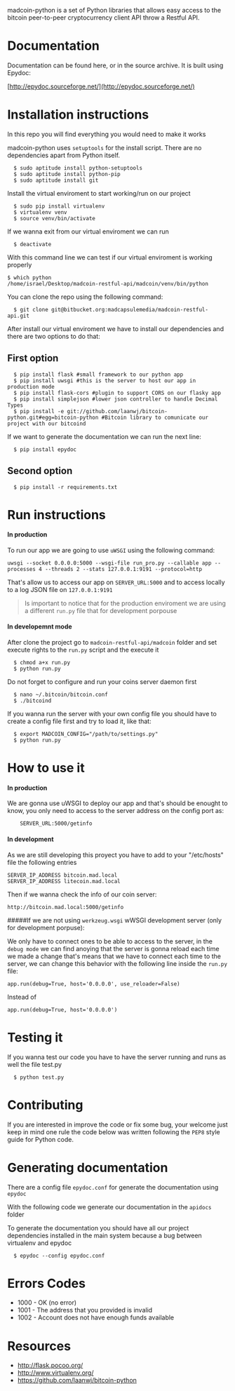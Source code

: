 madcoin-python is a set of Python libraries that allows easy access to the bitcoin peer-to-peer cryptocurrency client API throw a Restful API.

Documentation
=============

Documentation can be found here, or in the source archive. It is built
using Epydoc:

[http://epydoc.sourceforge.net/](http://epydoc.sourceforge.net/)

Installation instructions
=========================

In this repo you will find everything you would need to make it works

madcoin-python uses `setuptools` for the install script. There are no dependencies apart from Python itself.

```
  $ sudo aptitude install python-setuptools
  $ sudo aptitude install python-pip
  $ sudo aptitude install git
```

Install the virtual enviroment to start working/run on our project

```
  $ sudo pip install virtualenv
  $ virtualenv venv
  $ source venv/bin/activate
```

If we wanna exit from our virtual enviroment we can run 

```
  $ deactivate
```
With this command line we can test if our virtual enviroment is working properly 

```
$ which python
/home/israel/Desktop/madcoin-restful-api/madcoin/venv/bin/python
```

You can clone the repo using the following command:

```
  $ git clone git@bitbucket.org:madcapsulemedia/madcoin-restful-api.git
```

After install our virtual enviroment we have to install our dependencies and there are two options to do that:

## First option

```
  $ pip install flask #small framework to our python app
  $ pip install uwsgi #this is the server to host our app in production mode
  $ pip install flask-cors #plugin to support CORS on our flasky app
  $ pip install simplejson #lower json controller to handle Decimal Types
  $ pip install -e git://github.com/laanwj/bitcoin-python.git#egg=bitcoin-python #Bitcoin library to comunicate our project with our bitcoind
```

If we want to generate the documentation we can run the next line:

```
  $ pip install epydoc
```

## Second option

```
  $ pip install -r requirements.txt
```

Run instructions
================

#### In production

To run our app we are going to use `uWSGI` using the following command:

```
uwsgi --socket 0.0.0.0:5000 --wsgi-file run_pro.py --callable app --processes 4 --threads 2 --stats 127.0.0.1:9191 --protocol=http
```

That's allow us to access our app on `SERVER_URL:5000` and to access locally to a log JSON file on `127.0.0.1:9191`

> Is important to notice that for the production enviroment we are using a different `run.py` file that for development porpouse

#### In developemnt mode

After clone the project go to `madcoin-restful-api/madcoin` folder and set execute rights to the `run.py` script and the execute it

```
  $ chmod a+x run.py
  $ python run.py
```

Do not forget to configure and run your coins server daemon first

```
  $ nano ~/.bitcoin/bitcoin.conf
  $ ./bitcoind
```

If you wanna run the server with your own config file you should have to create a config file first and try to load it, like that:

```
  $ export MADCOIN_CONFIG="/path/to/settings.py"
  $ python run.py
```


How to use it
=============

#### In production

We are gonna use uWSGI to deploy our app and that's should be enought to know, you only need to access to the server address on the config port as:

```
    SERVER_URL:5000/getinfo
```

#### In development

As we are still developing this proyect you have to add to your "/etc/hosts" file the following entries

```
SERVER_IP_ADDRESS bitcoin.mad.local
SERVER_IP_ADDRESS litecoin.mad.local
```

Then if we wanna check the info of our coin server:

```
http://bitcoin.mad.local:5000/getinfo
```

#####If we are not using `werkzeug.wsgi` wWSGI development server (only for development porpuse):

We only have to connect ones to be able to access to the server, in the `debug mode` we can find anoying that the server is gonna reload each time we made a change that's means that we have to connect each time to the server, we can change this behavior with the following line inside the `run.py` file:

```
app.run(debug=True, host='0.0.0.0', use_reloader=False)

```

Instead of

```
app.run(debug=True, host='0.0.0.0')
```

Testing it
==========

If you wanna test our code you have to have the server running and runs as well the file test.py

```
  $ python test.py
```

Contributing
============

If you are interested in improve the code or fix some bug, your welcome just keep in mind one rule the code below was written following the `PEP8` style guide for Python code.

Generating documentation
========================

There are a config file `epydoc.conf` for generate the documentation using `epydoc`

With the following code we generate our documentation in the `apidocs` folder

To generate the documentation you should have all our project dependencies installed in the main system because a bug between virtualenv and epydoc

```
  $ epydoc --config epydoc.conf
```

Errors Codes
============

* 1000 - OK (no error)
* 1001 - The address that you provided is invalid
* 1002 - Account does not have enough funds available

Resources
=========

* http://flask.pocoo.org/
* http://www.virtualenv.org/
* https://github.com/laanwj/bitcoin-python